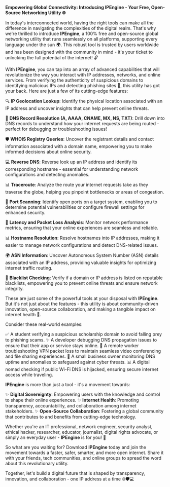 **Empowering Global Connectivity: Introducing IPEngine - Your Free, Open-Source Networking Utility 🌐**

In today's interconnected world, having the right tools can make all the difference in navigating the complexities of the digital realm. That's why we're thrilled to introduce **IPEngine**, a 100% free and open-source global networking utility that runs seamlessly on all platforms, supporting every language under the sun 🌍. This robust tool is trusted by users worldwide and has been designed with the community in mind - it's your ticket to unlocking the full potential of the internet! 🔓

With **IPEngine**, you can tap into an array of advanced capabilities that will revolutionize the way you interact with IP addresses, networks, and online services. From verifying the authenticity of suspicious domains to identifying malicious IPs and detecting phishing sites 🚨, this utility has got your back. Here are just a few of its cutting-edge features:

🔍 **IP Geolocation Lookup**: Identify the physical location associated with an IP address and uncover insights that can help prevent online threats.

📡 **DNS Record Resolution (A, AAAA, CNAME, MX, NS, TXT)**: Drill down into DNS records to understand how your internet requests are being routed - perfect for debugging or troubleshooting issues!

🛡️ **WHOIS Registry Queries**: Uncover the registrant details and contact information associated with a domain name, empowering you to make informed decisions about online security.

💻 **Reverse DNS**: Reverse look up an IP address and identify its corresponding hostname - essential for understanding network configurations and detecting anomalies.

📊 **Traceroute**: Analyze the route your internet requests take as they traverse the globe, helping you pinpoint bottlenecks or areas of congestion.

🔌 **Port Scanning**: Identify open ports on a target system, enabling you to determine potential vulnerabilities or configure firewall settings for enhanced security.

💪 **Latency and Packet Loss Analysis**: Monitor network performance metrics, ensuring that your online experiences are seamless and reliable.

📊 **Hostname Resolution**: Resolve hostnames into IP addresses, making it easier to manage network configurations and detect DNS-related issues.

🌍 **ASN Information**: Uncover Autonomous System Number (ASN) details associated with an IP address, providing valuable insights for optimizing internet traffic routing.

💼 **Blacklist Checking**: Verify if a domain or IP address is listed on reputable blacklists, empowering you to prevent online threats and ensure network integrity.

These are just some of the powerful tools at your disposal with **IPEngine**. But it's not just about the features - this utility is about community-driven innovation, open-source collaboration, and making a tangible impact on internet health 🌟.

Consider these real-world examples:

✅ A student verifying a suspicious scholarship domain to avoid falling prey to phishing scams.
✨ A developer debugging DNS propagation issues to ensure that their app or service stays online.
🤝 A remote worker troubleshooting VPN packet loss to maintain seamless video conferencing and file sharing experiences.
💼 A small business owner monitoring DNS uptime and anomalies to safeguard against cyber threats.
📊 A digital nomad checking if public Wi-Fi DNS is hijacked, ensuring secure internet access while traveling.

**IPEngine** is more than just a tool - it's a movement towards:

✨ **Digital Sovereignty**: Empowering users with the knowledge and control to shape their online experiences.
✨ **Internet Health**: Promoting transparency, accountability, and collaboration among internet stakeholders.
✨ **Open-Source Collaboration**: Fostering a global community that contributes to and benefits from cutting-edge technology.

Whether you're an IT professional, network engineer, security analyst, ethical hacker, researcher, educator, journalist, digital rights advocate, or simply an everyday user - **IPEngine** is for you! 🌟

So what are you waiting for? Download **IPEngine** today and join the movement towards a faster, safer, smarter, and more open internet. Share it with your friends, tech communities, and online groups to spread the word about this revolutionary utility.

Together, let's build a digital future that is shaped by transparency, innovation, and collaboration - one IP address at a time 🌐🛡️💻